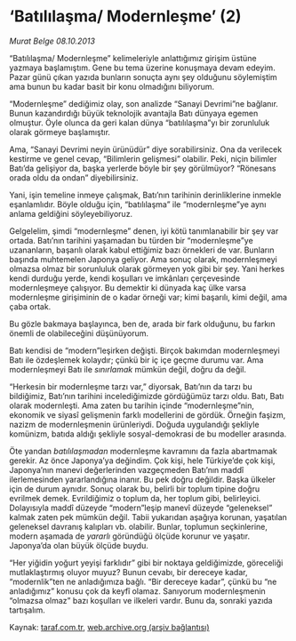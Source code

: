 # ‘Batılılaşma/ Modernleşme’ (2)

*Murat Belge 08.10.2013*

<div class="yazi"><p>“Batılılaşma/ Modernleşme” kelimeleriyle anlattığımız girişim üstüne yazmaya başlamıştım. Gene bu tema üzerine konuşmaya devam edeyim. Pazar günü çıkan yazıda bunların sonuçta aynı şey olduğunu söylemiştim ama bunun bu kadar basit bir konu olmadığını biliyorum.</p>
<p>“Modernleşme” dediğimiz olay, son analizde “Sanayi Devrimi”ne bağlanır. Bunun kazandırdığı büyük teknolojik avantajla Batı dünyaya egemen olmuştur. Öyle olunca da geri kalan dünya “batılılaşma”yı bir zorunluluk olarak görmeye başlamıştır.</p>
<p>Ama, “Sanayi Devrimi neyin ürünüdür” diye sorabilirsiniz. Ona da verilecek kestirme ve genel cevap, “Bilimlerin gelişmesi” olabilir. Peki, niçin bilimler Batı’da gelişiyor da, başka yerlerde böyle bir şey görülmüyor? “Rönesans orada oldu da ondan” diyebilirsiniz.</p>
<p>Yani, işin temeline inmeye çalışmak, Batı’nın tarihinin derinliklerine inmekle eşanlamlıdır. Böyle olduğu için, “batılılaşma” ile “modernleşme”ye aynı anlama geldiğini söyleyebiliyoruz.</p>
<p>Gelgelelim, şimdi “modernleşme” denen, iyi kötü tanımlanabilir bir şey var ortada. Batı’nın tarihini yaşamadan bu türden bir “modernleşme”ye uzananların, başarılı olarak kabul ettiğimiz bazı örnekleri de var. Bunların başında muhtemelen Japonya geliyor. Ama sonuç olarak, modernleşmeyi olmazsa olmaz bir sorunluluk olarak görmeyen yok gibi bir şey. Yani herkes kendi durduğu yerde, kendi koşulları ve imkânları çerçevesinde modernleşmeye çalışıyor. Bu demektir ki dünyada kaç ülke varsa modernleşme girişiminin de o kadar örneği var; kimi başarılı, kimi değil, ama çaba ortak.</p>
<p>Bu gözle bakmaya başlayınca, ben de, arada bir fark olduğunu, bu farkın önemli de olabileceğini düşünüyorum.</p>
<p>Batı kendisi de “modern”leşirken değişti. Birçok bakımdan modernleşmeyi Batı ile özdeşlemek kolaydır; çünkü bir iç içe geçme durumu var. Ama modernleşmeyi Batı ile <i>sınırlamak</i> mümkün değil, doğru da değil.</p>
<p>“Herkesin bir modernleşme tarzı var,” diyorsak, Batı’nın da tarzı bu bildiğimiz, Batı’nın tarihini incelediğimizde gördüğümüz tarzı oldu. Batı, Batı olarak modernleşti. Ama zaten bu tarihin içinde “modernleşme”nin, ekonomik ve siyasî gelişmenin farklı modellerini de gördük. Örneğin faşizm, nazizm de modernleşmenin ürünleriydi. Doğuda uygulandığı şekliyle komünizm, batıda aldığı şekliyle sosyal-demokrasi de bu modeller arasında.</p>
<p>Öte yandan <i>batılılaşmadan</i> modernleşme kavramını da fazla abartmamak gerekir. Az önce Japonya’ya değindim. Çok kişi, hele Türkiye’de çok kişi, Japonya’nın manevi değerlerinden vazgeçmeden Batı’nın maddî ilerlemesinden yararlandığına inanır. Bu pek doğru değildir. Başka ülkeler için de durum aynıdır. Sonuç olarak bu, belirli bir toplum tipine doğru evrilmek demek. Evrildiğimiz o toplum da, her toplum gibi, belirleyici. Dolayısıyla maddî düzeyde “modern”leşip manevî düzeyde “geleneksel” kalmak zaten pek mümkün değil. Tabii yukarıdan aşağıya korunan, yaşatılan geleneksel davranış kalıpları vb. olabilir. Bunlar, toplumun seçkinlerine, modern aşamada de <i>yararlı</i> göründüğü ölçüde korunur ve yaşatır. Japonya’da olan büyük ölçüde buydu.</p>
<p>“Her yiğidin yoğurt yeyişi farklıdır” gibi bir noktaya geldiğimizde, göreceliği mutlaklaştırmış oluyor muyuz? Bunun cevabı, bir dereceye kadar, “modernlik”ten ne anladığımıza bağlı. “Bir dereceye kadar”, çünkü bu “ne anladığımız” konusu çok da keyfî olamaz. Sanıyorum modernleşmenin “olmazsa olmaz” bazı koşulları ve ilkeleri vardır. Bunu da, sonraki yazıda tartışalım.</p>
</div>

Kaynak: [taraf.com.tr](http://www.taraf.com.tr:80/murat-belge/makale-batililasma-modernlesme-2.htm), [web.archive.org (arşiv bağlantısı)](http://web.archive.org/web/20131009232806/http://www.taraf.com.tr:80/murat-belge/makale-batililasma-modernlesme-2.htm)
